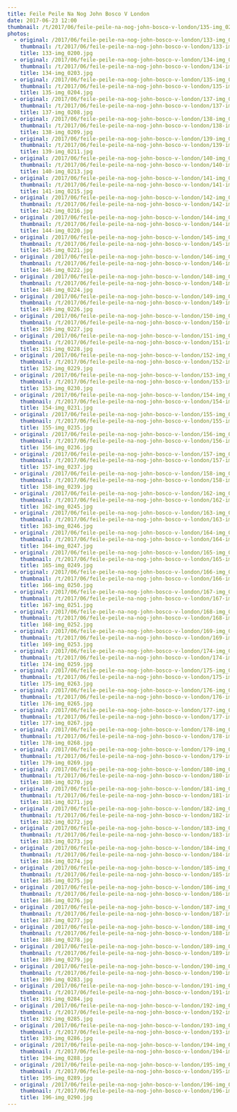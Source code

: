 ```yaml
---
title: Feile Peile Na Nog John Bosco V London
date: 2017-06-23 12:00
thumbnail: /t/2017/06/feile-peile-na-nog-john-bosco-v-london/135-img_0204.jpg
photos:
  - original: /2017/06/feile-peile-na-nog-john-bosco-v-london/133-img_0200.jpg
    thumbnail: /t/2017/06/feile-peile-na-nog-john-bosco-v-london/133-img_0200.jpg
    title: 133-img_0200.jpg
  - original: /2017/06/feile-peile-na-nog-john-bosco-v-london/134-img_0203.jpg
    thumbnail: /t/2017/06/feile-peile-na-nog-john-bosco-v-london/134-img_0203.jpg
    title: 134-img_0203.jpg
  - original: /2017/06/feile-peile-na-nog-john-bosco-v-london/135-img_0204.jpg
    thumbnail: /t/2017/06/feile-peile-na-nog-john-bosco-v-london/135-img_0204.jpg
    title: 135-img_0204.jpg
  - original: /2017/06/feile-peile-na-nog-john-bosco-v-london/137-img_0208.jpg
    thumbnail: /t/2017/06/feile-peile-na-nog-john-bosco-v-london/137-img_0208.jpg
    title: 137-img_0208.jpg
  - original: /2017/06/feile-peile-na-nog-john-bosco-v-london/138-img_0209.jpg
    thumbnail: /t/2017/06/feile-peile-na-nog-john-bosco-v-london/138-img_0209.jpg
    title: 138-img_0209.jpg
  - original: /2017/06/feile-peile-na-nog-john-bosco-v-london/139-img_0211.jpg
    thumbnail: /t/2017/06/feile-peile-na-nog-john-bosco-v-london/139-img_0211.jpg
    title: 139-img_0211.jpg
  - original: /2017/06/feile-peile-na-nog-john-bosco-v-london/140-img_0213.jpg
    thumbnail: /t/2017/06/feile-peile-na-nog-john-bosco-v-london/140-img_0213.jpg
    title: 140-img_0213.jpg
  - original: /2017/06/feile-peile-na-nog-john-bosco-v-london/141-img_0215.jpg
    thumbnail: /t/2017/06/feile-peile-na-nog-john-bosco-v-london/141-img_0215.jpg
    title: 141-img_0215.jpg
  - original: /2017/06/feile-peile-na-nog-john-bosco-v-london/142-img_0216.jpg
    thumbnail: /t/2017/06/feile-peile-na-nog-john-bosco-v-london/142-img_0216.jpg
    title: 142-img_0216.jpg
  - original: /2017/06/feile-peile-na-nog-john-bosco-v-london/144-img_0220.jpg
    thumbnail: /t/2017/06/feile-peile-na-nog-john-bosco-v-london/144-img_0220.jpg
    title: 144-img_0220.jpg
  - original: /2017/06/feile-peile-na-nog-john-bosco-v-london/145-img_0221.jpg
    thumbnail: /t/2017/06/feile-peile-na-nog-john-bosco-v-london/145-img_0221.jpg
    title: 145-img_0221.jpg
  - original: /2017/06/feile-peile-na-nog-john-bosco-v-london/146-img_0222.jpg
    thumbnail: /t/2017/06/feile-peile-na-nog-john-bosco-v-london/146-img_0222.jpg
    title: 146-img_0222.jpg
  - original: /2017/06/feile-peile-na-nog-john-bosco-v-london/148-img_0224.jpg
    thumbnail: /t/2017/06/feile-peile-na-nog-john-bosco-v-london/148-img_0224.jpg
    title: 148-img_0224.jpg
  - original: /2017/06/feile-peile-na-nog-john-bosco-v-london/149-img_0226.jpg
    thumbnail: /t/2017/06/feile-peile-na-nog-john-bosco-v-london/149-img_0226.jpg
    title: 149-img_0226.jpg
  - original: /2017/06/feile-peile-na-nog-john-bosco-v-london/150-img_0227.jpg
    thumbnail: /t/2017/06/feile-peile-na-nog-john-bosco-v-london/150-img_0227.jpg
    title: 150-img_0227.jpg
  - original: /2017/06/feile-peile-na-nog-john-bosco-v-london/151-img_0228.jpg
    thumbnail: /t/2017/06/feile-peile-na-nog-john-bosco-v-london/151-img_0228.jpg
    title: 151-img_0228.jpg
  - original: /2017/06/feile-peile-na-nog-john-bosco-v-london/152-img_0229.jpg
    thumbnail: /t/2017/06/feile-peile-na-nog-john-bosco-v-london/152-img_0229.jpg
    title: 152-img_0229.jpg
  - original: /2017/06/feile-peile-na-nog-john-bosco-v-london/153-img_0230.jpg
    thumbnail: /t/2017/06/feile-peile-na-nog-john-bosco-v-london/153-img_0230.jpg
    title: 153-img_0230.jpg
  - original: /2017/06/feile-peile-na-nog-john-bosco-v-london/154-img_0231.jpg
    thumbnail: /t/2017/06/feile-peile-na-nog-john-bosco-v-london/154-img_0231.jpg
    title: 154-img_0231.jpg
  - original: /2017/06/feile-peile-na-nog-john-bosco-v-london/155-img_0235.jpg
    thumbnail: /t/2017/06/feile-peile-na-nog-john-bosco-v-london/155-img_0235.jpg
    title: 155-img_0235.jpg
  - original: /2017/06/feile-peile-na-nog-john-bosco-v-london/156-img_0236.jpg
    thumbnail: /t/2017/06/feile-peile-na-nog-john-bosco-v-london/156-img_0236.jpg
    title: 156-img_0236.jpg
  - original: /2017/06/feile-peile-na-nog-john-bosco-v-london/157-img_0237.jpg
    thumbnail: /t/2017/06/feile-peile-na-nog-john-bosco-v-london/157-img_0237.jpg
    title: 157-img_0237.jpg
  - original: /2017/06/feile-peile-na-nog-john-bosco-v-london/158-img_0239.jpg
    thumbnail: /t/2017/06/feile-peile-na-nog-john-bosco-v-london/158-img_0239.jpg
    title: 158-img_0239.jpg
  - original: /2017/06/feile-peile-na-nog-john-bosco-v-london/162-img_0245.jpg
    thumbnail: /t/2017/06/feile-peile-na-nog-john-bosco-v-london/162-img_0245.jpg
    title: 162-img_0245.jpg
  - original: /2017/06/feile-peile-na-nog-john-bosco-v-london/163-img_0246.jpg
    thumbnail: /t/2017/06/feile-peile-na-nog-john-bosco-v-london/163-img_0246.jpg
    title: 163-img_0246.jpg
  - original: /2017/06/feile-peile-na-nog-john-bosco-v-london/164-img_0247.jpg
    thumbnail: /t/2017/06/feile-peile-na-nog-john-bosco-v-london/164-img_0247.jpg
    title: 164-img_0247.jpg
  - original: /2017/06/feile-peile-na-nog-john-bosco-v-london/165-img_0249.jpg
    thumbnail: /t/2017/06/feile-peile-na-nog-john-bosco-v-london/165-img_0249.jpg
    title: 165-img_0249.jpg
  - original: /2017/06/feile-peile-na-nog-john-bosco-v-london/166-img_0250.jpg
    thumbnail: /t/2017/06/feile-peile-na-nog-john-bosco-v-london/166-img_0250.jpg
    title: 166-img_0250.jpg
  - original: /2017/06/feile-peile-na-nog-john-bosco-v-london/167-img_0251.jpg
    thumbnail: /t/2017/06/feile-peile-na-nog-john-bosco-v-london/167-img_0251.jpg
    title: 167-img_0251.jpg
  - original: /2017/06/feile-peile-na-nog-john-bosco-v-london/168-img_0252.jpg
    thumbnail: /t/2017/06/feile-peile-na-nog-john-bosco-v-london/168-img_0252.jpg
    title: 168-img_0252.jpg
  - original: /2017/06/feile-peile-na-nog-john-bosco-v-london/169-img_0253.jpg
    thumbnail: /t/2017/06/feile-peile-na-nog-john-bosco-v-london/169-img_0253.jpg
    title: 169-img_0253.jpg
  - original: /2017/06/feile-peile-na-nog-john-bosco-v-london/174-img_0259.jpg
    thumbnail: /t/2017/06/feile-peile-na-nog-john-bosco-v-london/174-img_0259.jpg
    title: 174-img_0259.jpg
  - original: /2017/06/feile-peile-na-nog-john-bosco-v-london/175-img_0263.jpg
    thumbnail: /t/2017/06/feile-peile-na-nog-john-bosco-v-london/175-img_0263.jpg
    title: 175-img_0263.jpg
  - original: /2017/06/feile-peile-na-nog-john-bosco-v-london/176-img_0265.jpg
    thumbnail: /t/2017/06/feile-peile-na-nog-john-bosco-v-london/176-img_0265.jpg
    title: 176-img_0265.jpg
  - original: /2017/06/feile-peile-na-nog-john-bosco-v-london/177-img_0267.jpg
    thumbnail: /t/2017/06/feile-peile-na-nog-john-bosco-v-london/177-img_0267.jpg
    title: 177-img_0267.jpg
  - original: /2017/06/feile-peile-na-nog-john-bosco-v-london/178-img_0268.jpg
    thumbnail: /t/2017/06/feile-peile-na-nog-john-bosco-v-london/178-img_0268.jpg
    title: 178-img_0268.jpg
  - original: /2017/06/feile-peile-na-nog-john-bosco-v-london/179-img_0269.jpg
    thumbnail: /t/2017/06/feile-peile-na-nog-john-bosco-v-london/179-img_0269.jpg
    title: 179-img_0269.jpg
  - original: /2017/06/feile-peile-na-nog-john-bosco-v-london/180-img_0270.jpg
    thumbnail: /t/2017/06/feile-peile-na-nog-john-bosco-v-london/180-img_0270.jpg
    title: 180-img_0270.jpg
  - original: /2017/06/feile-peile-na-nog-john-bosco-v-london/181-img_0271.jpg
    thumbnail: /t/2017/06/feile-peile-na-nog-john-bosco-v-london/181-img_0271.jpg
    title: 181-img_0271.jpg
  - original: /2017/06/feile-peile-na-nog-john-bosco-v-london/182-img_0272.jpg
    thumbnail: /t/2017/06/feile-peile-na-nog-john-bosco-v-london/182-img_0272.jpg
    title: 182-img_0272.jpg
  - original: /2017/06/feile-peile-na-nog-john-bosco-v-london/183-img_0273.jpg
    thumbnail: /t/2017/06/feile-peile-na-nog-john-bosco-v-london/183-img_0273.jpg
    title: 183-img_0273.jpg
  - original: /2017/06/feile-peile-na-nog-john-bosco-v-london/184-img_0274.jpg
    thumbnail: /t/2017/06/feile-peile-na-nog-john-bosco-v-london/184-img_0274.jpg
    title: 184-img_0274.jpg
  - original: /2017/06/feile-peile-na-nog-john-bosco-v-london/185-img_0275.jpg
    thumbnail: /t/2017/06/feile-peile-na-nog-john-bosco-v-london/185-img_0275.jpg
    title: 185-img_0275.jpg
  - original: /2017/06/feile-peile-na-nog-john-bosco-v-london/186-img_0276.jpg
    thumbnail: /t/2017/06/feile-peile-na-nog-john-bosco-v-london/186-img_0276.jpg
    title: 186-img_0276.jpg
  - original: /2017/06/feile-peile-na-nog-john-bosco-v-london/187-img_0277.jpg
    thumbnail: /t/2017/06/feile-peile-na-nog-john-bosco-v-london/187-img_0277.jpg
    title: 187-img_0277.jpg
  - original: /2017/06/feile-peile-na-nog-john-bosco-v-london/188-img_0278.jpg
    thumbnail: /t/2017/06/feile-peile-na-nog-john-bosco-v-london/188-img_0278.jpg
    title: 188-img_0278.jpg
  - original: /2017/06/feile-peile-na-nog-john-bosco-v-london/189-img_0279.jpg
    thumbnail: /t/2017/06/feile-peile-na-nog-john-bosco-v-london/189-img_0279.jpg
    title: 189-img_0279.jpg
  - original: /2017/06/feile-peile-na-nog-john-bosco-v-london/190-img_0283.jpg
    thumbnail: /t/2017/06/feile-peile-na-nog-john-bosco-v-london/190-img_0283.jpg
    title: 190-img_0283.jpg
  - original: /2017/06/feile-peile-na-nog-john-bosco-v-london/191-img_0284.jpg
    thumbnail: /t/2017/06/feile-peile-na-nog-john-bosco-v-london/191-img_0284.jpg
    title: 191-img_0284.jpg
  - original: /2017/06/feile-peile-na-nog-john-bosco-v-london/192-img_0285.jpg
    thumbnail: /t/2017/06/feile-peile-na-nog-john-bosco-v-london/192-img_0285.jpg
    title: 192-img_0285.jpg
  - original: /2017/06/feile-peile-na-nog-john-bosco-v-london/193-img_0286.jpg
    thumbnail: /t/2017/06/feile-peile-na-nog-john-bosco-v-london/193-img_0286.jpg
    title: 193-img_0286.jpg
  - original: /2017/06/feile-peile-na-nog-john-bosco-v-london/194-img_0288.jpg
    thumbnail: /t/2017/06/feile-peile-na-nog-john-bosco-v-london/194-img_0288.jpg
    title: 194-img_0288.jpg
  - original: /2017/06/feile-peile-na-nog-john-bosco-v-london/195-img_0289.jpg
    thumbnail: /t/2017/06/feile-peile-na-nog-john-bosco-v-london/195-img_0289.jpg
    title: 195-img_0289.jpg
  - original: /2017/06/feile-peile-na-nog-john-bosco-v-london/196-img_0290.jpg
    thumbnail: /t/2017/06/feile-peile-na-nog-john-bosco-v-london/196-img_0290.jpg
    title: 196-img_0290.jpg
---
```

